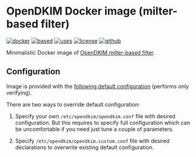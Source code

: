 OpenDKIM Docker image (milter-based filter) 
============================================

[![docker](https://img.shields.io/badge/image-quay.io%2Finstrumentisto%2Fopendkim-green.svg)](https://quay.io/repository/instrumentisto/opendkim)
[![based](https://img.shields.io/badge/based%20on-alpine%3Aedge-blue.svg)](https://hub.docker.com/_/alpine)
[![uses](https://img.shields.io/badge/uses-s6--overlay-blue.svg)](https://github.com/just-containers/s6-overlay)
[![license](https://img.shields.io/badge/license-MIT-blue.svg)](https://github.com/instrumentisto/docker-mailserver/blob/master/LICENSE.md)
[![github](https://img.shields.io/badge/GitHub-repo-blue.svg)](https://github.com/instrumentisto/docker-mailserver/tree/master/images/opendkim)

Minimalistic Docker image of [OpenDKIM milter-based filter](http://www.opendkim.org).



## Configuration

Image is provided with the 
[following default configuration](https://github.com/instrumentisto/docker-mailserver/blob/master/images/opendkim/rootfs/etc/opendkim/opendkim.conf)
(performs only verifying).

There are two ways to override default configuration:
 
1.  Specify your own `/etc/opendkim/opendkim.conf` file with desired
    configuration. But this requires to specify full configuration which
    can be uncomfortable if you need just tune a couple of parameters.

2.  Specify `/etc/opendkim/opendkim.custom.conf` file with desired declarations
    to overwrite existing default configuration.

